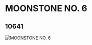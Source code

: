 # MOONSTONE NO. 6
## 10641
![MOONSTONE NO. 6](https://lc-www-live-s.legocdn.com/media/bricks/5/2/6005776.jpg)